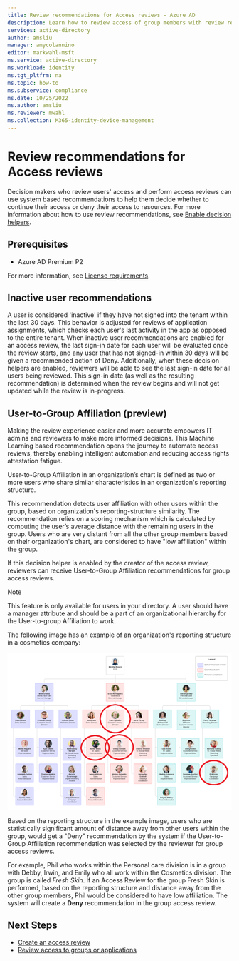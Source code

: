 ```yaml
---
title: Review recommendations for Access reviews - Azure AD
description: Learn how to review access of group members with review recommendations in Azure Active Directory access reviews.
services: active-directory
author: amsliu
manager: amycolannino
editor: markwahl-msft
ms.service: active-directory
ms.workload: identity
ms.tgt_pltfrm: na
ms.topic: how-to
ms.subservice: compliance
ms.date: 10/25/2022
ms.author: amsliu
ms.reviewer: mwahl
ms.collection: M365-identity-device-management
---
```


# Review recommendations for Access reviews 

Decision makers who review users' access and perform access reviews can use system based recommendations to help them decide whether to continue their access or deny their access to resources. For more information about how to use review recommendations, see [Enable decision helpers](create-access-review.md#next-settings).

## Prerequisites
 
- Azure AD Premium P2
 
For more information, see [License requirements](access-reviews-overview.md#license-requirements).

## Inactive user recommendations
A user is considered 'inactive' if they have not signed into the tenant within the last 30 days. This behavior is adjusted for reviews of application assignments, which checks each user's last activity in the app as opposed to the entire tenant. When inactive user recommendations are enabled for an access review, the last sign-in date for each user will be evaluated once the review starts, and any user that has not signed-in within 30 days will be given a recommended action of Deny. Additionally, when these decision helpers are enabled, reviewers will be able to see the last sign-in date for all users being reviewed. This sign-in date (as well as the resulting recommendation) is determined when the review begins and will not get updated while the review is in-progress.

## User-to-Group Affiliation (preview)
Making the review experience easier and more accurate empowers IT admins and reviewers to make more informed decisions. This Machine Learning based recommendation opens the journey to automate access reviews, thereby enabling intelligent automation and reducing access rights attestation fatigue.

User-to-Group Affiliation in an organization’s chart is defined as two or more users who share similar characteristics in an organization's reporting structure.

This recommendation detects user affiliation with other users within the group, based on organization's reporting-structure similarity. The recommendation relies on a scoring mechanism which is calculated by computing the user’s average distance with the remaining users in the group. Users who are very distant from all the other group members based on their organization's chart, are considered to have "low affiliation" within the group.

If this decision helper is enabled by the creator of the access review, reviewers can receive User-to-Group Affiliation recommendations for group access reviews.

> [!NOTE]
> This feature is only available for users in your directory. A user should have a manager attribute and should be a part of an organizational hierarchy for the User-to-group Affiliation to work.

The following image has an example of an organization's reporting structure in a cosmetics company: 

![Screenshot that shows a fictitious hierarchial organization chart for a cosmetics company](./media/review-recommendations-group-access-reviews/org-chart-example.png)

Based on the reporting structure in the example image, users who are statistically significant amount of distance away from other users within the group, would get a "Deny" recommendation by the system if  the User-to-Group Affiliation recommendation was selected by the reviewer for group access reviews. 

For example, Phil who works within the Personal care division is in a group with Debby, Irwin, and Emily who all work within the Cosmetics division. The group is called *Fresh Skin*. If an Access Review for the group Fresh Skin is performed, based on the reporting structure and distance away from the other group members, Phil would be considered to have low affiliation. The system will create a **Deny** recommendation in the group access review.

## Next Steps
- [Create an access review](create-access-review.md)
- [Review access to groups or applications](perform-access-review.md)